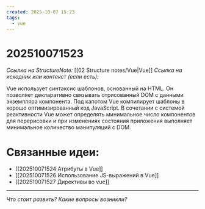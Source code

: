 ```yaml
---
created: 2025-10-07 15:23
tags:
  - vue
---
```

# 202510071523
*Ссылка на StructureNote:* [[02 Structure notes/Vue|Vue]]
*Ссылка на исходник или контекст (если есть):* 

Vue использует синтаксис шаблонов, основанный на HTML. Он позволяет декларативно связывать отрисованный DOM с данными экземпляра компонента. Под капотом Vue компилирует шаблоны в хорошо оптимизированный код JavaScript. В сочетании с системой реактивности Vue может определять минимальное число компонентов для перерисовки и при изменениях состояния приложения выполняет минимальное количество манипуляций с DOM.

# Связанные идеи:
* [[202510071524 Атрибуты в Vue]]
* [[202510071526 Использование JS-выражений в Vue]]
* [[202510071527 Директивы во vue]]
---

*Что стоит развить? Какие вопросы возникли?*